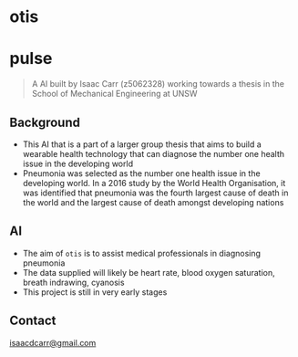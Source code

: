 # otis
# pulse
> A AI built by Isaac Carr (z5062328) working towards a thesis in the School of Mechanical Engineering at UNSW

## Background
* This AI that is a part of a larger group thesis that aims to build a wearable health technology that can diagnose the number one health issue in the developing world 
* Pneumonia was selected as the number one health issue in the developing world. In a 2016 study by the World Health Organisation, it was identified that pneumonia was the fourth largest cause of death in the world and the largest cause of death amongst developing nations

## AI
* The aim of `otis` is to assist medical professionals in diagnosing pneumonia
* The data supplied will likely be heart rate, blood oxygen saturation, breath indrawing, cyanosis
* This project is still in very early stages

## Contact
isaacdcarr@gmail.com

